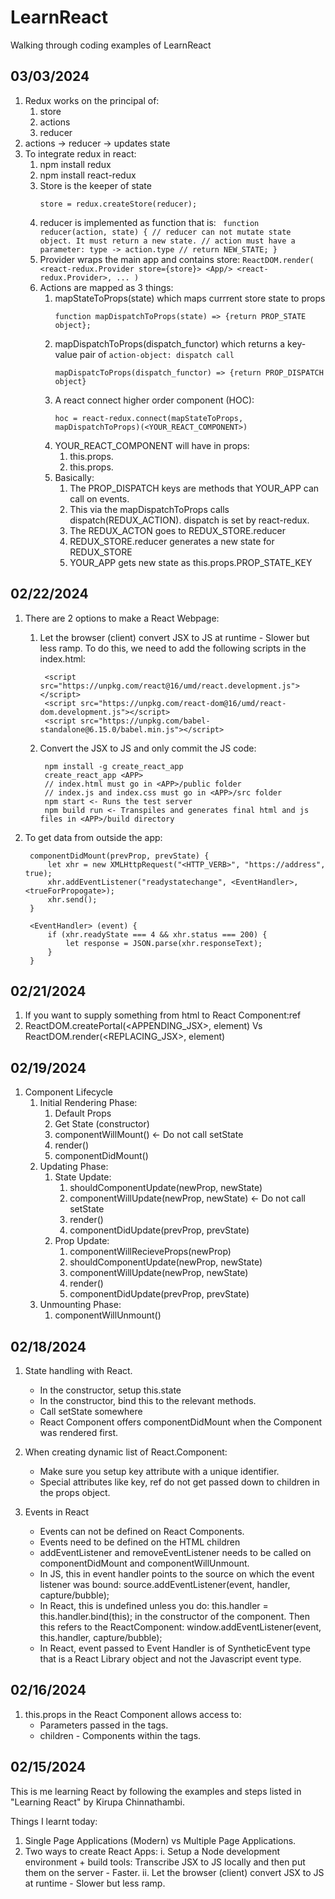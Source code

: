 # LearnReact

Walking through coding examples of LearnReact

## 03/03/2024

1. Redux works on the principal of:
    1. store
    1. actions
    1. reducer
1. actions -> reducer -> updates state
1. To integrate redux in react:
    1. npm install redux
    1. npm install react-redux
    1. Store is the keeper of state
        ```
        store = redux.createStore(reducer);
        ```
    1. reducer is implemented as function that is: 
            ``` 
            function reducer(action, state) {
                // reducer can not mutate state object. It must return a new state.
                // action must have a parameter: type -> action.type
                // return NEW_STATE;
            }
            ```
    1. Provider wraps the main app and contains store:
            ```
            ReactDOM.render(
                <react-redux.Provider store={store}>
                    <App/>
                <react-redux.Provider>,
                ...
            )
            ```
    1. Actions are mapped as 3 things:
        1. mapStateToProps(state) which maps currrent store state to props
            ```
            function mapDispatchToProps(state) => {return PROP_STATE object};
            ```
        1. mapDispatchToProps(dispatch_functor) which returns a key-value pair of ```action-object: dispatch call```
            ```
            mapDispatcToProps(dispatch_functor) => {return PROP_DISPATCH object}
            ```
        1. A react connect higher order component (HOC):
            ```
            hoc = react-redux.connect(mapStateToProps, mapDispatchToProps)(<YOUR_REACT_COMPONENT>)
            ```
        1. YOUR_REACT_COMPONENT will have in props:
            1. this.props.<members of PROP_STATE objects>
            1. this.props.<members of PROP_DISPATCH object>
        1. Basically:
            1. The PROP_DISPATCH keys are methods that YOUR_APP can call on events.
            2. This via the mapDispatchToProps calls dispatch(REDUX_ACTION). dispatch is set by react-redux.
            3. The REDUX_ACTON goes to REDUX_STORE.reducer
            4. REDUX_STORE.reducer generates a new state for REDUX_STORE
            5. YOUR_APP gets new state as this.props.PROP_STATE_KEY

## 02/22/2024

1. There are 2 options to make a React Webpage:
    1. Let the browser (client) convert JSX to JS at runtime - Slower but less ramp.
        To do this, we need to add the following scripts in the index.html:

            <script src="https://unpkg.com/react@16/umd/react.development.js"></script>
            <script src="https://unpkg.com/react-dom@16/umd/react-dom.development.js"></script>
            <script src="https://unpkg.com/babel-standalone@6.15.0/babel.min.js"></script>

    2. Convert the JSX to JS and only commit the JS code:

            npm install -g create_react_app
            create_react_app <APP>
            // index.html must go in <APP>/public folder
            // index.js and index.css must go in <APP>/src folder
            npm start <- Runs the test server
            npm build run <- Transpiles and generates final html and js files in <APP>/build directory

2. To get data from outside the app:

        componentDidMount(prevProp, prevState) {
            let xhr = new XMLHttpRequest("<HTTP_VERB>", "https://address", true);
            xhr.addEventListener("readystatechange", <EventHandler>, <trueForPropogate>);
            xhr.send();
        }

        <EventHandler> (event) {
            if (xhr.readyState === 4 && xhr.status === 200) {
                let response = JSON.parse(xhr.responseText);
            }
        }

## 02/21/2024

1. If you want to supply something from html to React Component:ref
2. ReactDOM.createPortal(<APPENDING_JSX>, element) Vs ReactDOM.render(<REPLACING_JSX>, element)

## 02/19/2024

1. Component Lifecycle
    1. Initial Rendering Phase:
        1. Default Props
        2. Get State (constructor)
        3. componentWillMount() <- Do not call setState
        4. render()
        5. componentDidMount()
    2. Updating Phase:
        1. State Update:
            1. shouldComponentUpdate(newProp, newState)
            2. componentWillUpdate(newProp, newState) <- Do not call setState
            3. render()
            4. componentDidUpdate(prevProp, prevState)
        2. Prop Update:
            1. componentWillRecieveProps(newProp)
            2. shouldComponentUpdate(newProp, newState)
            3. componentWillUpdate(newProp, newState)
            4. render()
            5. componentDidUpdate(prevProp, prevState)
    3. Unmounting Phase:
        1. componentWillUnmount()

## 02/18/2024

1. State handling with React.
    - In the constructor, setup this.state
    - In the constructor, bind this to the relevant methods.
    - Call setState somewhere
    - React Component offers componentDidMount when the Component was rendered first.
2. When creating dynamic list of React.Component:
    - Make sure you setup key attribute with a unique identifier.
    - Special attributes like key, ref do not get passed down to children in the props object.

3. Events in React
    - Events can not be defined on React Components.
    - Events need to be defined on the HTML children
    - addEventListener and removeEventListener needs to be called on componentDidMount and componentWillUnmount.
    - In JS, this in event handler points to the source on which the event listener was bound: source.addEventListener(event, handler, capture/bubble);
    - In React, this is undefined unless you do: this.handler = this.handler.bind(this); in the constructor of the component. Then this refers to the ReactComponent: window.addEventListener(event, this.handler, capture/bubble);
    - In React, event passed to Event Handler is of SyntheticEvent type that is a React Library object and not the Javascript event type.

## 02/16/2024

1. this.props in the React Component allows access to:
    - Parameters passed in the tags.
    - children - Components within the tags.

## 02/15/2024

This is me learning React by following the examples and steps listed in "Learning React" by Kirupa Chinnathambi.

Things I learnt today:

1. Single Page Applications (Modern) vs Multiple Page Applications.
2. Two ways to create React Apps:
  i.  Setup a Node development environment + build tools: Transcribe JSX to JS locally and then put them on the server - Faster.
  ii. Let the browser (client) convert JSX to JS at runtime - Slower but less ramp.
